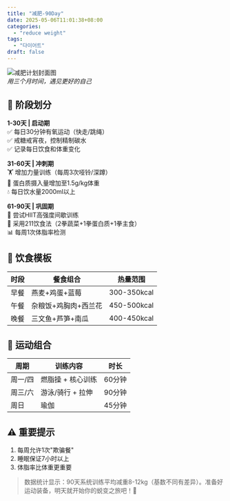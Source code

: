 ```yaml
---
title: "减肥-90Day"
date: 2025-05-06T11:01:38+08:00
categories: 
  - "reduce weight"
tags:
  - "다이어트"
draft: false
---
```


![减肥计划封面图](https://picx.zhimg.com/80/v2-4b9132a6487b36e0073ea9cfe54d28eb_720w.jpeg)  
*用三个月时间，遇见更好的自己*

## 📅 阶段划分
&zwnj;**1-30天 | 启动期**&zwnj;  
✅ 每日30分钟有氧运动（快走/跳绳）  
✅ 戒糖戒宵夜，控制精制碳水  
✅ 记录每日饮食和体重变化  

&zwnj;**31-60天 | 冲刺期**&zwnj;  
🏋️ 增加力量训练（每周3次哑铃/深蹲）  
🥗 蛋白质摄入量增加至1.5g/kg体重  
💧 每日饮水量2000ml以上  

&zwnj;**61-90天 | 巩固期**&zwnj;  
🚴 尝试HIIT高强度间歇训练  
🥦 采用211饮食法（2拳蔬菜+1拳蛋白质+1拳主食）  
📊 每周1次体脂率检测  

## 🍱 饮食模板
| 时段   | 餐食组合                  | 热量范围       |
|--------|---------------------------|----------------|
| 早餐   | 燕麦+鸡蛋+蓝莓            | 300-350kcal    |
| 午餐   | 杂粮饭+鸡胸肉+西兰花      | 450-500kcal    |
| 晚餐   | 三文鱼+芦笋+南瓜          | 400-450kcal    |

## 💪 运动组合
| 周期       | 训练内容                 | 时长    |
|------------|--------------------------|---------|
| 周一/四    | 燃脂操 + 核心训练        | 60分钟  |
| 周三/六    | 游泳/骑行 + 拉伸         | 90分钟  |
| 周日       | 瑜伽                     | 45分钟  |

## ⚠️ 重要提示
1. 每周允许1次"欺骗餐"  
2. 睡眠保证7小时以上  
3. 体脂率比体重更重要  


> 数据统计显示：90天系统训练平均减重8-12kg（基数不同有差异）。准备好运动装备，明天就开始你的蜕变之旅吧！🌟
